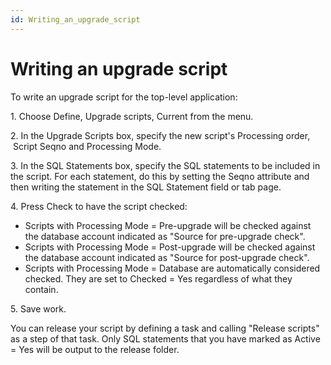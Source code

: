 ```yaml
---
id: Writing_an_upgrade_script
---
```


# Writing an upgrade script

To write an upgrade script for the top-level application:

1. Choose Define, Upgrade scripts, Current from the menu.

2. In the Upgrade Scripts box, specify the new script's Processing order,  Script Seqno and Processing Mode.

3. In the SQL Statements box, specify the SQL statements to be included in the script. For each statement, do this by setting the Seqno attribute and then writing the statement in the SQL Statement field or tab page.

4. Press Check to have the script checked:

- Scripts with Processing Mode = Pre-upgrade will be checked against the database account indicated as "Source for pre-upgrade check".
- Scripts with Processing Mode = Post-upgrade will be checked against the database account indicated as "Source for post-upgrade check".
- Scripts with Processing Mode = Database are automatically considered checked. They are set to Checked = Yes regardless of what they contain.

5. Save work.

You can release your script by defining a task and calling "Release scripts" as a step of that task. Only SQL statements that you have marked as Active = Yes will be output to the release folder.